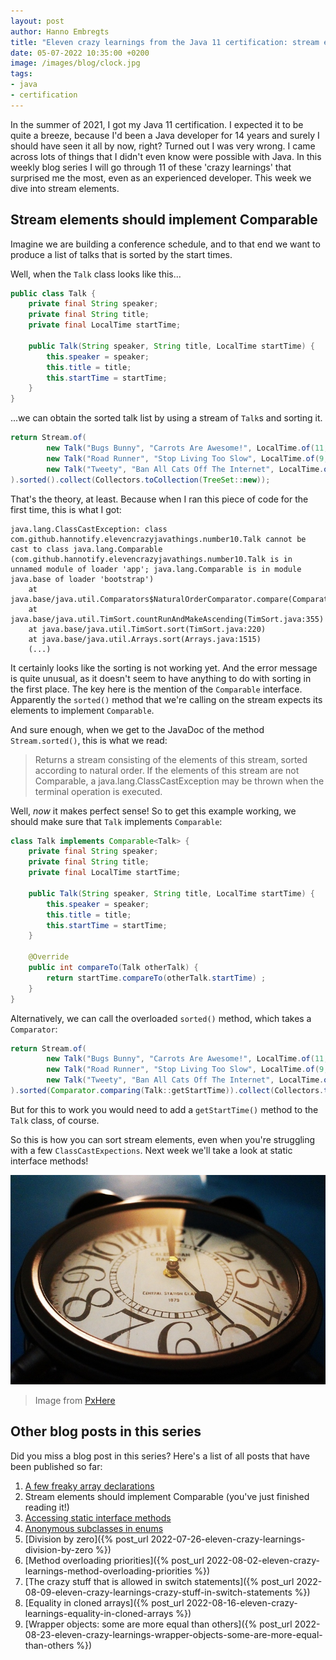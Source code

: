```yaml
---
layout: post
author: Hanno Embregts
title: "Eleven crazy learnings from the Java 11 certification: stream elements should implement Comparable (2/11)"
date: 05-07-2022 10:35:00 +0200
image: /images/blog/clock.jpg
tags: 
- java
- certification
---
```


In the summer of 2021, I got my Java 11 certification. I expected it to be quite a breeze, because I'd been a Java developer for 14 years and surely I should have seen it all by now, right? Turned out I was very wrong. I came across lots of things that I didn't even know were possible with Java. In this weekly blog series I will go through 11 of these 'crazy learnings' that surprised me the most, even as an experienced developer. This week we dive into stream elements.

## Stream elements should implement Comparable

Imagine we are building a conference schedule, and to that end we want to produce a list of talks that is sorted by the start times.

Well, when the `Talk` class looks like this...

```java
public class Talk {
    private final String speaker;
    private final String title;
    private final LocalTime startTime;

    public Talk(String speaker, String title, LocalTime startTime) {
        this.speaker = speaker;
        this.title = title;
        this.startTime = startTime;
    }
}
```

...we can obtain the sorted talk list by using a stream of `Talk`s and sorting it.

```java
return Stream.of(
        new Talk("Bugs Bunny", "Carrots Are Awesome!", LocalTime.of(11, 0)),
        new Talk("Road Runner", "Stop Living Too Slow", LocalTime.of(9, 30)),
        new Talk("Tweety", "Ban All Cats Off The Internet", LocalTime.of(14, 45))
).sorted().collect(Collectors.toCollection(TreeSet::new));
```

That's the theory, at least. Because when I ran this piece of code for the first time, this is what I got:

```
java.lang.ClassCastException: class com.github.hannotify.elevencrazyjavathings.number10.Talk cannot be cast to class java.lang.Comparable (com.github.hannotify.elevencrazyjavathings.number10.Talk is in unnamed module of loader 'app'; java.lang.Comparable is in module java.base of loader 'bootstrap')
    at java.base/java.util.Comparators$NaturalOrderComparator.compare(Comparators.java:47)
    at java.base/java.util.TimSort.countRunAndMakeAscending(TimSort.java:355)
    at java.base/java.util.TimSort.sort(TimSort.java:220)
    at java.base/java.util.Arrays.sort(Arrays.java:1515)
    (...)
```

It certainly looks like the sorting is not working yet. 
And the error message is quite unusual, as it doesn't seem to have anything to do with sorting in the first place.
The key here is the mention of the `Comparable` interface.
Apparently the `sorted()` method that we're calling on the stream expects its elements to implement `Comparable`.

And sure enough, when we get to the JavaDoc of the method `Stream.sorted()`, this is what we read:

> Returns a stream consisting of the elements of this stream, sorted according to natural order. If the elements of this stream are not Comparable, a java.lang.ClassCastException may be thrown when the terminal operation is executed.

Well, *now* it makes perfect sense!
So to get this example working, we should make sure that `Talk` implements `Comparable`:

```java
class Talk implements Comparable<Talk> {
    private final String speaker;
    private final String title;
    private final LocalTime startTime;

    public Talk(String speaker, String title, LocalTime startTime) {
        this.speaker = speaker;
        this.title = title;
        this.startTime = startTime;
    }

    @Override
    public int compareTo(Talk otherTalk) {
        return startTime.compareTo(otherTalk.startTime) ;
    }
}
```

Alternatively, we can call the overloaded `sorted()` method, which takes a `Comparator`:

```java
return Stream.of(
        new Talk("Bugs Bunny", "Carrots Are Awesome!", LocalTime.of(11, 0)),
        new Talk("Road Runner", "Stop Living Too Slow", LocalTime.of(9, 30)),
        new Talk("Tweety", "Ban All Cats Off The Internet", LocalTime.of(14, 45))
).sorted(Comparator.comparing(Talk::getStartTime)).collect(Collectors.toCollection(TreeSet::new));
```

But for this to work you would need to add a `getStartTime()` method to the `Talk` class, of course.

So this is how you can sort stream elements, even when you're struggling with a few `ClassCastExpections`. Next week we'll take a look at static interface methods!

![Clock](/images/blog/clock.jpg)
> Image from <a href="https://pxhere.com/nl/photo/883658">PxHere</a>

## Other blog posts in this series

Did you miss a blog post in this series? Here's a list of all posts that have been published so far:

1. [A few freaky array declarations](/2022/06/28/eleven-crazy-learnings-initialising-arrays.html)
2. Stream elements should implement Comparable (you've just finished reading it!)
3. [Accessing static interface methods](/2022/07/12/eleven-crazy-learnings-accessing-static-interface-methods.html)
4. [Anonymous subclasses in enums](/2022/07/19/eleven-crazy-learnings-anonymous-subclass-in-enum.html)
5. [Division by zero]({% post_url 2022-07-26-eleven-crazy-learnings-division-by-zero %})
6. [Method overloading priorities]({% post_url 2022-08-02-eleven-crazy-learnings-method-overloading-priorities %})
7. [The crazy stuff that is allowed in switch statements]({% post_url 2022-08-09-eleven-crazy-learnings-crazy-stuff-in-switch-statements %})
8. [Equality in cloned arrays]({% post_url 2022-08-16-eleven-crazy-learnings-equality-in-cloned-arrays %})
9. [Wrapper objects: some are more equal than others]({% post_url 2022-08-23-eleven-crazy-learnings-wrapper-objects-some-are-more-equal-than-others %})